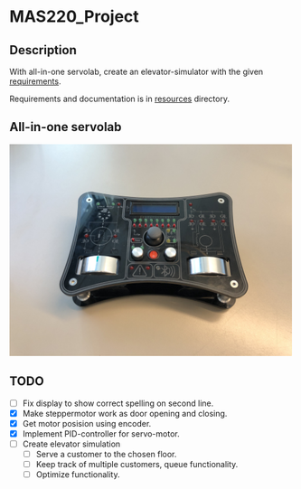 # MAS220_Project

## Description
With all-in-one servolab, create an elevator-simulator with the given [requirements](/resources/requirements.pdf). 

Requirements and documentation is in [resources](/resources) directory.

## All-in-one servolab
<img src="https://github.com/martinmaeland/MAS220_Project/blob/master/media/servolab.jpg" alt="" width="500">

## TODO
- [ ] Fix display to show correct spelling on second line.
- [x] Make steppermotor work as door opening and closing.
- [x] Get motor posision using encoder.
- [x] Implement PID-controller for servo-motor.
- [ ] Create elevator simulation
  - [ ] Serve a customer to the chosen floor.
  - [ ] Keep track of multiple customers, queue functionality.
  - [ ] Optimize functionality.

